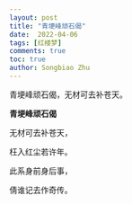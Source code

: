 ```yaml
---
layout: post
title: "青埂峰顽石偈"
date:  2022-04-06
tags: [红楼梦]
comments: true
toc: true
author: Songbiao Zhu
---
```


青埂峰顽石偈，无材可去补苍天。

<!-- more -->



**青埂峰顽石偈**



无材可去补苍天，

枉入红尘若许年。

此系身前身后事，

倩谁记去作奇传。